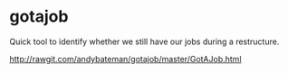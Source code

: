 # gotajob
Quick tool to identify whether we still have our jobs during a restructure.

http://rawgit.com/andybateman/gotajob/master/GotAJob.html
